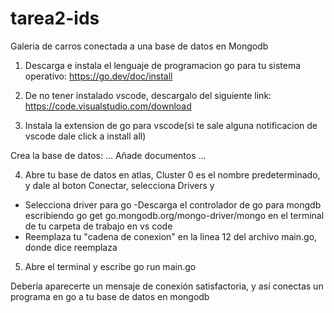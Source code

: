 # tarea2-ids
Galeria de carros conectada a una base de datos en Mongodb

1. Descarga e instala el lenguaje de programacion go para tu sistema operativo: https://go.dev/doc/install

2. De no tener instalado vscode, descargalo del siguiente link: https://code.visualstudio.com/download
3. Instala la extension de go para vscode(si te sale alguna notificacion de vscode dale click a install all)

Crea la base de datos: 
...
Añade documentos
...	

4. Abre tu base de datos en atlas, Cluster 0 es el nombre predeterminado, y dale al boton Conectar, selecciona Drivers y 
- Selecciona driver para go
-Descarga el controlador de go para mongdb escribiendo 
go get go.mongodb.org/mongo-driver/mongo
en el terminal de tu carpeta de trabajo en vs code
- Reemplaza tu "cadena de conexion" en la linea 12 del archivo main.go, donde dice reemplaza


5. Abre el terminal y escribe 
	go run main.go

Debería aparecerte un mensaje de conexión satisfactoria, y así conectas un programa en go a tu base de datos en mongodb
